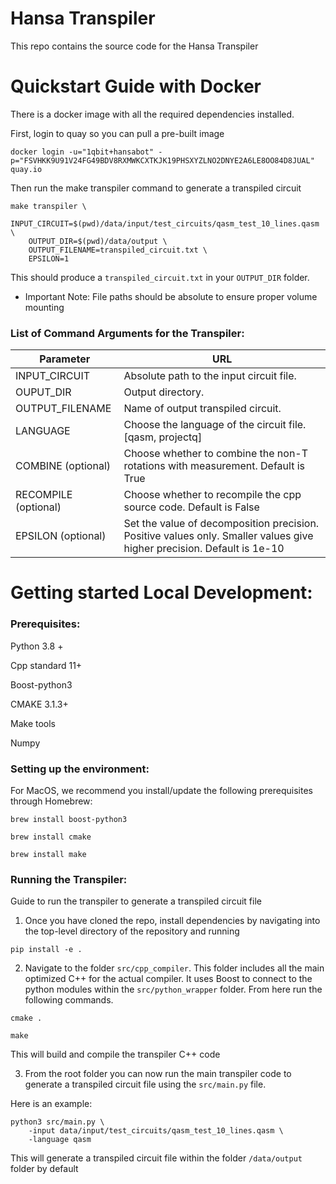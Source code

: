 # Hansa Transpiler

This repo contains the source code for the Hansa Transpiler


# Quickstart Guide with Docker

There is a docker image with all the required dependencies installed.

First, login to quay so you can pull a pre-built image

```docker login -u="1qbit+hansabot" -p="FSVHKK9U91V24FG49BDV8RXMWKCXTKJK19PHSXYZLNO2DNYE2A6LE8OO84D8JUAL" quay.io ```


Then run the make transpiler command to generate a transpiled circuit

```
make transpiler \
    INPUT_CIRCUIT=$(pwd)/data/input/test_circuits/qasm_test_10_lines.qasm \
    OUTPUT_DIR=$(pwd)/data/output \
    OUTPUT_FILENAME=transpiled_circuit.txt \
    EPSILON=1
```

This should produce a `transpiled_circuit.txt` in your `OUTPUT_DIR` folder.

* Important Note: File paths should be absolute to ensure proper volume mounting


### List of Command Arguments for the Transpiler:


| Parameter                | URL                                                              |
|------------------------ | --------------------------------------------------------------   |
| INPUT_CIRCUIT           | Absolute path to the input circuit file.                         |
| OUPUT_DIR               | Output directory.                                                 |
| OUTPUT_FILENAME         | Name of output transpiled circuit.                                |
| LANGUAGE                | Choose the language of the circuit file. [qasm, projectq]        |
| COMBINE (optional)      | Choose whether to combine the non-T rotations with measurement. Default is True|
| RECOMPILE (optional)    | Choose whether to recompile the cpp source code. Default is False|
| EPSILON (optional)      | Set the value of decomposition precision. Positive values only. Smaller values give higher precision. Default is 1e-10|


# Getting started Local Development:

### Prerequisites:
Python 3.8 +

Cpp standard 11+

Boost-python3

CMAKE 3.1.3+

Make tools

Numpy 

### Setting up the environment:
For MacOS, we recommend you install/update the following prerequisites through Homebrew:

```brew install boost-python3```

```brew install cmake```

```brew install make```


### Running the Transpiler:

Guide to run the transpiler to generate a transpiled circuit file

1. Once you have cloned the repo, install dependencies by navigating into the top-level directory of the repository and running

```
pip install -e .
```

2. Navigate to the folder `src/cpp_compiler`. This folder includes all the main optimized C++ for the actual compiler. It uses Boost to connect to the python modules within the `src/python_wrapper` folder. From here run the following commands.

```
cmake .
```

```
make
```

This will build and compile the transpiler C++ code

3. From the root folder you can now run the main transpiler code to generate a transpiled circuit file using the `src/main.py` file.

Here is an example:

```
python3 src/main.py \
    -input data/input/test_circuits/qasm_test_10_lines.qasm \
    -language qasm
```
This will generate a transpiled circuit file within the folder `/data/output` folder by default

